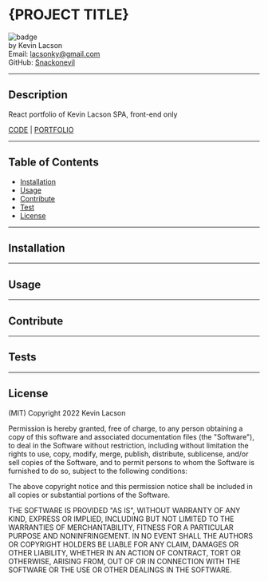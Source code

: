 # {PROJECT TITLE}

![badge](https://img.shields.io/badge/license-MIT-blue)  
by Kevin Lacson  
Email: lacsonky@gmail.com  
GitHub: [Snackonevil](https://github.com/Snackonevil)

---

## Description

React portfolio of Kevin Lacson
SPA, front-end only

[CODE](https://github.com/Snackonevil/react-portfolio) | [PORTFOLIO](https://snackonevil.github.io/react-portfolio/)

---

## Table of Contents

-   [Installation](#installation)
-   [Usage](#usage)
-   [Contribute](#contribute)
-   [Test](#tests)
-   [License](#license)

---

## Installation

---

## Usage

---

## Contribute

---

## Tests

---

## License

(MIT)
Copyright 2022 Kevin Lacson

Permission is hereby granted, free of charge, to any person obtaining a copy of this software and associated documentation files (the "Software"), to deal in the Software without restriction, including without limitation the rights to use, copy, modify, merge, publish, distribute, sublicense, and/or sell copies of the Software, and to permit persons to whom the Software is furnished to do so, subject to the following conditions:

The above copyright notice and this permission notice shall be included in all copies or substantial portions of the Software.

THE SOFTWARE IS PROVIDED "AS IS", WITHOUT WARRANTY OF ANY KIND, EXPRESS OR IMPLIED, INCLUDING BUT NOT LIMITED TO THE WARRANTIES OF MERCHANTABILITY, FITNESS FOR A PARTICULAR PURPOSE AND NONINFRINGEMENT. IN NO EVENT SHALL THE AUTHORS OR COPYRIGHT HOLDERS BE LIABLE FOR ANY CLAIM, DAMAGES OR OTHER LIABILITY, WHETHER IN AN ACTION OF CONTRACT, TORT OR OTHERWISE, ARISING FROM, OUT OF OR IN CONNECTION WITH THE SOFTWARE OR THE USE OR OTHER DEALINGS IN THE SOFTWARE.
